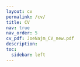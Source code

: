 ```yaml
---
layout: cv
permalink: /cv/
title: CV
nav: true
nav_order: 5
cv_pdf: JoeNajm_CV_new.pdf
description:
toc:
  sidebar: left
---
```

